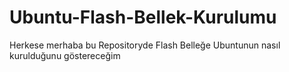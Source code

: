 # Ubuntu-Flash-Bellek-Kurulumu
Herkese merhaba bu Repositoryde Flash Belleğe Ubuntunun nasıl kurulduğunu göstereceğim
